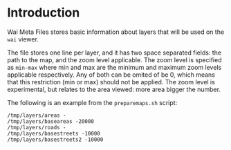 # Introduction #

Wai Meta Files stores basic information about layers that will be used on the `wai` viewer.

The file stores one line per layer, and it has two space separated fields: the path to the map, and the zoom level applicable. The zoom level is specified as `min-max` where min and max are the minimum and maximum zoom levels applicable respectively. Any of both can be omited of be 0, which means that this restriction (min or max) should not be applied. The zoom level is experimental, but relates to the area viewed: more area bigger the number.

The following is an example from the `preparemaps.sh` script:

```
/tmp/layers/areas -
/tmp/layers/baseareas -20000
/tmp/layers/roads -
/tmp/layers/basestreets -10000
/tmp/layers/basestreets2 -10000
```
